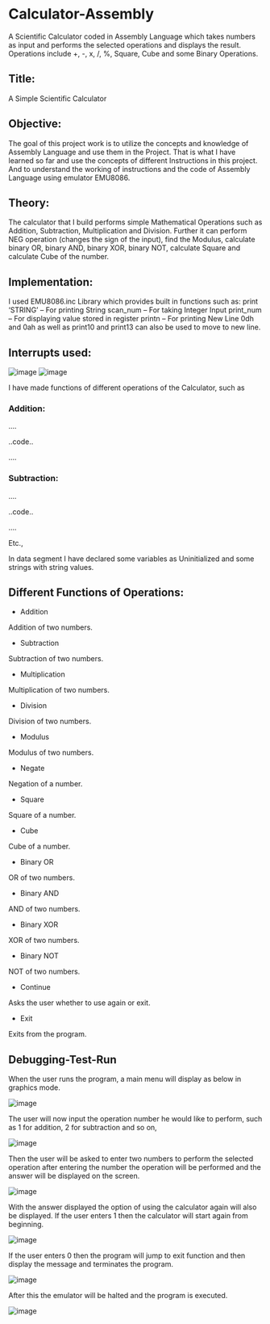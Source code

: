 # Calculator-Assembly
A Scientific Calculator coded in Assembly Language which takes numbers as input and performs the selected operations and displays the result. Operations include +, -, x, /, %, Square, Cube and some Binary Operations.



## Title:
A Simple Scientific Calculator



## Objective:

The goal of this project work is to utilize the concepts and knowledge of Assembly Language and use them in the Project. That is what I have learned so far and use the concepts of different Instructions in this project. And to understand the working of instructions and the code of Assembly Language using emulator EMU8086. 


## Theory:

The calculator that I build performs simple Mathematical Operations such as Addition, Subtraction, Multiplication and Division. Further it can perform NEG operation (changes the sign of the input), find the Modulus, calculate binary OR, binary AND, binary XOR, binary NOT, calculate Square and calculate Cube of the number. 


## Implementation:

I used EMU8086.inc Library which provides built in functions such as:
print ‘STRING’ – For printing String
scan_num – For taking Integer Input
print_num – For displaying value stored in register
printn – For printing New Line 
0dh and 0ah as well as print10 and print13 can also be used to move to new line.

## Interrupts used:

![image](https://user-images.githubusercontent.com/91841622/193595366-632555e2-1822-4a8e-b87f-34680da32fbd.png)
![image](https://user-images.githubusercontent.com/91841622/193595387-c7492546-dd40-406e-9355-8b0c25ce1f35.png)


 

I have made functions of different operations of the Calculator, such as

### Addition:

….

..code..

….

### Subtraction:

….

..code..

….

Etc., 

In data segment I have declared some variables as Uninitialized and some strings with string values.


## Different Functions of Operations:

-	Addition

Addition of two numbers.

-	Subtraction

Subtraction of two numbers.

-	Multiplication

Multiplication of two numbers.

-	Division

Division of two numbers.

-	Modulus

Modulus of two numbers.

-	Negate

Negation of a number.

-	Square

Square of a number.

-	Cube 

Cube of a number.

-	Binary OR

OR of two numbers.

-	Binary AND

AND of two numbers.

-	Binary XOR

XOR of two numbers.

-	Binary NOT

NOT of two numbers.

-	Continue 

Asks the user whether to use again or exit.

-	Exit

Exits from the program.



## Debugging-Test-Run

When the user runs the program, a main menu will display as below in graphics mode.

![image](https://user-images.githubusercontent.com/91841622/193596159-c2594c31-541f-4c7e-a878-fe57c5423d72.png)


The user will now input the operation number he would like to perform, such as 1 for addition, 2 for subtraction and so on,

![image](https://user-images.githubusercontent.com/91841622/193596197-7daa145a-629e-4521-af93-5da560cfc30b.png)
 

Then the user will be asked to enter two numbers to perform the selected operation after entering the number the operation will be performed and the answer will be displayed on the screen.

![image](https://user-images.githubusercontent.com/91841622/193596234-de42a924-4074-497c-b1e0-be03d995d180.png)

 






With the answer displayed the option of using the calculator again will also be displayed. If the user enters 1 then the calculator will start again from beginning.

![image](https://user-images.githubusercontent.com/91841622/193596254-5c3b5c28-c1c0-458f-be27-c3186b294ea3.png)


 



If the user enters 0 then the program will jump to exit function and then display the message and terminates the program.


![image](https://user-images.githubusercontent.com/91841622/193596283-56fa7c5a-384e-404d-af49-168abf109182.png)

 






After this the emulator will be halted and the program is executed.

![image](https://user-images.githubusercontent.com/91841622/193596324-26d5afe1-98c0-4afe-a1a8-39b0d0202cf8.png)

 





